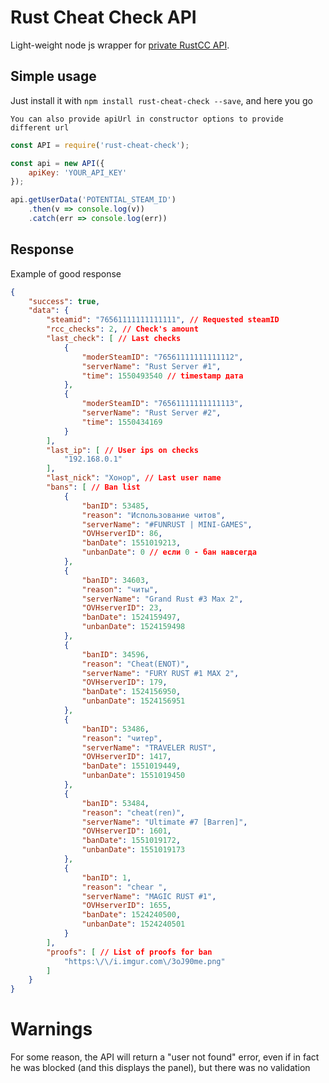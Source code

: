 # Rust Cheat Check API

Light-weight node js wrapper for [private RustCC API](https://rustcheatcheck.ru "API").

## Simple usage

Just install it with 
``npm install rust-cheat-check --save``, and here you go

``You can also provide apiUrl in constructor options to provide different url``

```javascript
const API = require('rust-cheat-check');

const api = new API({
	apiKey: 'YOUR_API_KEY'
});

api.getUserData('POTENTIAL_STEAM_ID')
	.then(v => console.log(v))
	.catch(err => console.log(err))
```

## Response
Example of good response

```json
{
	"success": true,
	"data": {
		"steamid": "76561111111111111", // Requested steamID
		"rcc_checks": 2, // Check's amount
		"last_check": [ // Last checks
			{
				"moderSteamID": "76561111111111112",
				"serverName": "Rust Server #1",
				"time": 1550493540 // timestamp дата
			},
			{
				"moderSteamID": "76561111111111113",
				"serverName": "Rust Server #2",
				"time": 1550434169
			}
		],
		"last_ip": [ // User ips on checks
			"192.168.0.1"
		],
		"last_nick": "Хонор", // Last user name
		"bans": [ // Ban list
			{
				"banID": 53485,
				"reason": "Использование читов",
				"serverName": "#FUNRUST | MINI-GAMES",
				"OVHserverID": 86,
				"banDate": 1551019213,
				"unbanDate": 0 // если 0 - бан навсегда
			},
			{
				"banID": 34603,
				"reason": "читы",
				"serverName": "Grand Rust #3 Max 2",
				"OVHserverID": 23,
				"banDate": 1524159497,
				"unbanDate": 1524159498
			},
			{
				"banID": 34596,
				"reason": "Cheat(ENOT)",
				"serverName": "FURY RUST #1 MAX 2",
				"OVHserverID": 179,
				"banDate": 1524156950,
				"unbanDate": 1524156951
			},
			{
				"banID": 53486,
				"reason": "читер",
				"serverName": "TRAVELER RUST",
				"OVHserverID": 1417,
				"banDate": 1551019449,
				"unbanDate": 1551019450
			},
			{
				"banID": 53484,
				"reason": "cheat(ren)",
				"serverName": "Ultimate #7 [Barren]",
				"OVHserverID": 1601,
				"banDate": 1551019172,
				"unbanDate": 1551019173
			},
			{
				"banID": 1,
				"reason": "chear ",
				"serverName": "MAGIC RUST #1",
				"OVHserverID": 1655,
				"banDate": 1524240500,
				"unbanDate": 1524240501
			}
		],
		"proofs": [ // List of proofs for ban
			"https:\/\/i.imgur.com\/3oJ90me.png"
		]
	}
}
```

# Warnings

For some reason, the API will return a "user not found" error, even if in fact he was blocked (and this displays the panel), but there was no validation
